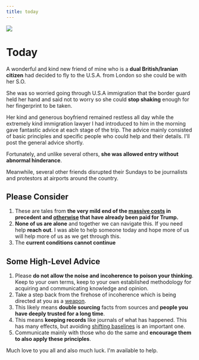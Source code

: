 ```yaml
---
title: today
---
```


<img src="http://cdn.pcwallart.com/images/real-earth-from-space-nasa-wallpaper-4.jpg"/>

# Today

A wonderful and kind new friend of mine who is a **dual British/Iranian citizen** had decided to fly to the U.S.A. from London so she could be with her S.O.

She was so worried going through U.S.A immigration that the border guard held her hand and said not to worry so she could **stop shaking** enough for her fingerprint to be taken.

Her kind and generous boyfriend remained restless all day while the extremely kind immigration lawyer I had introduced to him in the morning gave fantastic advice at each stage of the trip. The advice mainly consisted of basic principles and specific people who could help and their details. I'll post the general advice shortly.

Fortunately, and unlike several others, **she was allowed entry without abnormal hinderance**.

Meanwhile, several other friends disrupted their Sundays to be journalists and protestors at airports around the country.

## Please Consider

1. These are tales from **the very mild end of the [massive costs](https://www.nytimes.com/2017/01/29/us/politics/stephen-bannon-security-council.html) in precedent and [otherwise](https://www.nytimes.com/2017/01/29/us/politics/donald-trump-rush-immigration-order-chaos.html) that have already been paid for Trump.**
2. **None of us are alone** and together we can navigate this. If you need help **reach out**. I was able to help someone today and hope more of us will help more of us as we get through this.
3. The **current conditions cannot continue**

## Some High-Level Advice

1. Please **do not allow the noise and incoherence to poison your thinking**. Keep to your own terms, keep to your own established methodology for acquiring and communicating knowledge and opinion. 
2. Take a step back from the firehose of incoherence which is being directed at you as a [weapon](http://www.rand.org/pubs/perspectives/PE198.html).
2. This likely means **double sourcing** facts from sources and **people you have deeply trusted for a long time**.
3. This means **keeping records** like journals of what has happened. This has many effects, but avoiding [shifting baselines](https://en.wikipedia.org/wiki/Shifting_baseline) is an important one.
4. Communicate mainly with those who do the same and **encourage them to also apply these principles**. 



Much love to you all and also much luck. I'm available to help.
